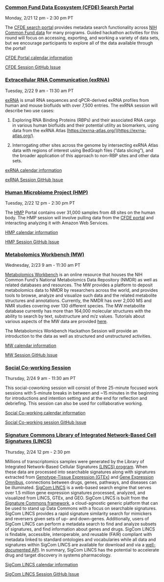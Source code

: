 ### [Common Fund Data Ecosystem (CFDE) Search Portal](https://app.nih-cfde.org/)

Monday, 2/21 12 pm - 2:30 pm PT

The [CFDE search portal](https://app.nih-cfde.org/) provides metadata
search functionality across
[NIH Common Fund data](https://commonfund.nih.gov/) for many
programs. Guided hackathon activities for this round will focus on
accessing, exporting, and working a variety of data
sets, but we encourage participants to explore all of the data available
through the portal!

[CFDE Portal calendar information](https://www.nih-cfde.org/events/hackathon/)

[CFDE Session GitHub Issue](https://github.com/nih-cfde/2022-feb-hackathon/issues/8)

### [Extracellular RNA Communication (exRNA)](https://exrna-atlas.org/)

Tuesday, 2/22 9 am - 11:30 am PT

[exRNA](https://exrna-atlas.org/) is small RNA sequences and qPCR-derived exRNA profiles from human and mouse biofluids with over 7,500 entries. The exRNA session will describe two use cases:

1) Exploring RNA Binding Proteins (RBPs) and their associated RNA cargo in various human biofluids and their potential utility as biomarkers, using data from the exRNA Atlas [https://exrna-atlas.org/](https://exrna-atlas.org/).

2) Interrogating other sites across the genome by intersecting exRNA Atlas data with regions of interest using BedGraph files (“data slicing”), and the broader application of this approach to non-RBP sites and other data sets. 

[exRNA calendar information](https://www.nih-cfde.org/events/hackathon/)

[exRNA Session GitHub Issue](https://github.com/nih-cfde/2022-feb-hackathon/issues/2)

### [Human Microbiome Project (HMP)](https://portal.hmpdacc.org/)

Tuesday, 2/22 12 pm - 2:30 pm PT

The [HMP](https://portal.hmpdacc.org/) Portal contains over 31,000 samples from 48 sites on the human body. The HMP session will involve pulling data from the [CFDE  portal](https://app.nih-cfde.org/) and interacting analyzing it with Amazon Web Services.

[HMP calendar information](https://www.nih-cfde.org/events/hackathon/)

[HMP Session GitHub Issue](https://github.com/nih-cfde/2022-feb-hackathon/issues/13)

### [Metabolomics Workbench (MW)](https://www.metabolomicsworkbench.org/)

Wednesday, 2/23 9 am - 11:30 am PT

[Metabolomics Workbench](https://www.metabolomicsworkbench.org/) is an online resource that houses the NIH Common Fund's National Metabolomics Data Repository (NMDR) as well as related databases and resources. The MW provides a platform to deposit metabolomics data to NMDR by researchers across the world, and provides tools to browse, analyze and visualize such data and the related metabolite structures and annotations. Currently, the NMDR has over 2,000 MS and NMR studies covering over 130 different species. The MW metabolite database currently has more than 164,000 molecular structures with the ability to search by text, substructure and m/z values. Tutorials about various aspects of the MW data are provided [here](https://www.metabolomicsworkbench.org/data/tutorials.php).

The Metabolomics Workbench Hackathon Session will provide an introduction to the data as well as structured and unstructured activities.

[MW calendar information](https://www.nih-cfde.org/events/hackathon/)

[MW Session GitHub Issue](https://github.com/nih-cfde/2022-feb-hackathon/issues/3)

### [Social Co-working Session](https://github.com/nih-cfde/2022-feb-hackathon/issues/14)

Thursday, 2/24 9 am - 11:30 am PT

This social-coworking session will consist of three 25-minute focused work sessions with 5-minute breaks in between and ~15 minutes in the beginning for introductions and intention setting and at the end for reflection and debriefing. This session can also be used for colllaborative working.

[Social Co-working calendar information](https://www.nih-cfde.org/events/hackathon/)

[Social Co-working session GitHub Issue](https://github.com/nih-cfde/2022-feb-hackathon/issues/14)

### [Signature Commons Library of Integrated Network-Based Cell Signatures (LINCS)](https://maayanlab.cloud/sigcom-lincs/#/SignatureSearch/UpDown)

Thursday, 2/24 12 pm - 2:30 pm

Millions of transcriptomics samples were generated by the Library of Integrated Network-Based Cellular Signatures [(LINCS) program](https://lincsproject.org/). When these data are processed into searchable signatures along with signatures extracted from [Genotype-Tissue Expression (GTEx)](https://gtexportal.org/home/) and [Gene Expression Omnibus](https://www.ncbi.nlm.nih.gov/geo/), connections between drugs, genes, pathways, and diseases can be illuminated. [SigCom LINCS](https://maayanlab.cloud/sigcom-lincs) is a web-based search engine that serves over 1.5 million gene expression signatures processed, analyzed, and visualized from LINCS, GTEx, and GEO. SigCom LINCS is built from the [Signature Commons framework](https://github.com/MaayanLab/signature-commons), a cloud-agnostic generic platform that can be used to stand up Data Commons with a focus on searchable signatures. SigCom LINCS provides a rapid signature similarity search for mimickers and reversers given sets of up- and down-genes. Additionally, users of SigCom LINCS can perform a metadata search to find and analyze subsets of signatures, and find information about genes and drugs. SigCom LINCS is findable, accessible, interoperable, and reusable (FAIR) compliant with metadata linked to standard ontologies and vocabularies while all data and signatures within SigCom LINCS are available for download and via a [well-documented API](https://maayanlab.cloud/sigcom-lincs/#/API). In summary, SigCom LINCS has the potential to accelerate drug and target discovery in systems pharmacology.

[SigCom LINCS calendar information](https://www.nih-cfde.org/events/hackathon/)

[SigCom LINCS Session GitHub Issue](https://github.com/nih-cfde/2022-feb-hackathon/issues/4)

